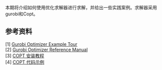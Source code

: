 本期将介绍如何使用优化求解器进行求解，并给出一些实践案例。求解器采用gurobi和Copt。


## 参考资料
[1] [Gurobi Optimizer Example Tour](https://www.gurobi.com/documentation/9.5/examples/index.html) <br>
[2] [Gurobi Optimizer Reference Manual](https://www.gurobi.com/documentation/9.5/refman/index.html) <br>
[3] [COPT 安装教程](https://www.shanshu.ai/copt-document/detail?docType=1&id=10) <br>
[4] [COPT 代码示例](https://www.shanshu.ai/copt-document/detail?docType=4&id=21)
